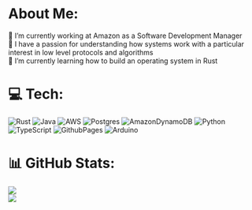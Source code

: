 # About Me:
🔭 I’m currently working at Amazon as a Software Development Manager<br>
💬 I have a passion for understanding how systems work with a particular interest in low level protocols and algorithms<br>
🌱 I’m currently learning how to build an operating system in Rust<br>


# 💻 Tech:
![Rust](https://img.shields.io/badge/rust-%23000000.svg?style=for-the-badge&logo=rust&logoColor=white)
![Java](https://img.shields.io/badge/java-%23ED8B00.svg?style=for-the-badge&logo=openjdk&logoColor=white)
![AWS](https://img.shields.io/badge/AWS-%23FF9900.svg?style=for-the-badge&logo=amazon-aws&logoColor=white)
![Postgres](https://img.shields.io/badge/postgres-%23316192.svg?style=for-the-badge&logo=postgresql&logoColor=white)
![AmazonDynamoDB](https://img.shields.io/badge/Amazon%20DynamoDB-4053D6?style=for-the-badge&logo=Amazon%20DynamoDB&logoColor=white)
![Python](https://img.shields.io/badge/python-3670A0?style=for-the-badge&logo=python&logoColor=ffdd54)
![TypeScript](https://img.shields.io/badge/typescript-%23007ACC.svg?style=for-the-badge&logo=typescript&logoColor=white)
![GithubPages](https://img.shields.io/badge/github%20pages-121013?style=for-the-badge&logo=github&logoColor=white)
![Arduino](https://img.shields.io/badge/-Arduino-00979D?style=for-the-badge&logo=Arduino&logoColor=white)

# 📊 GitHub Stats:

![](https://github-readme-stats.vercel.app/api/top-langs/?username=emersonmde&theme=dark&hide_border=false&include_all_commits=false&count_private=false&layout=compact)<br>
![](https://github-readme-streak-stats.herokuapp.com/?user=emersonmde&theme=dark&hide_border=false)<br>
<!-- ![](https://github-readme-stats.vercel.app/api?username=emersonmde&theme=dark&hide_border=false&include_all_commits=false&count_private=false)<br/> -->

<!-- ## 🏆 GitHub Trophies
![](https://github-profile-trophy.vercel.app/?username=emersonmde&theme=onestar&no-frame=false&no-bg=false&margin-w=4&margin-h=4&rank=-?&column=4)

---
[![](https://visitcount.itsvg.in/api?id=emersonmde&icon=0&color=3)](https://visitcount.itsvg.in)
-->
